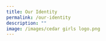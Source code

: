 ```yaml
---
title: Our Identity
permalink: /our-identity
description: ""
image: /images/cedar girls logo.png
---
```

